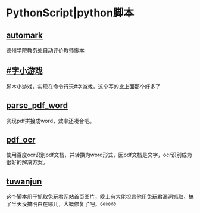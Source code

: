 #   PythonScript|python脚本

##  [automark](auto_mark\readme.md)

德州学院教务处自动评价教师脚本

##  [#字小游戏](#game/readme.md)  

脚本小游戏，实现在命令行玩#字游戏，这个写的比上面那个好多了

##  [parse_pdf_word](parse_pdf_word/readme.md)

实现pdf拼接成word，效率还凑合吧。

## [pdf_ocr](pdf_ocr/readme.md)

使用百度ocr识别pdf文档，并转换为word形式，因pdf文档是文字，ocr识别成为很好的解决方案。

## [tuwanjun](tuwanjun/readme.md)

这个脚本用于抓取[兔玩君网站](https://www.tuwanjun.com)首页图片，晚上有大佬坦言他用兔玩君漏洞抓取，搞了半天没搞明白在哪儿，大概修复了吧。:cry::cry::angry: